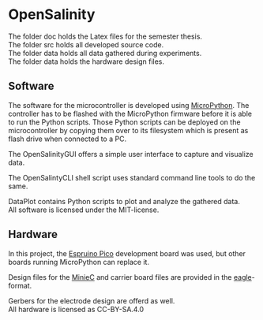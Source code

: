 # OpenSalinity

The folder doc holds the Latex files for the semester thesis.  
The folder src holds all developed source code.  
The folder data holds all data gathered during experiments.  
The folder data holds the hardware design files.  

## Software

The software for the microcontroller is developed using [MicroPython](micropython.org). The controller has to be flashed with the MicroPython firmware before it is able to run the Python scripts. Those Python scripts can be deployed on the microcontroller by copying them over to its filesystem which is present as flash drive when connected to a PC.  

The OpenSalinityGUI offers a simple user interface to capture and visualize data.  

The OpenSalintyCLI shell script uses standard command line tools to do the same.  

DataPlot contains Python scripts to plot and analyze the gathered data.  
All software is licensed under the MIT-license.

## Hardware

In this project, the [Espruino Pico](espruino.com) development board was used, but other boards running MicroPython can replace it.  

Design files for the [MinieC](sparkyswidgets.com) and carrier board files are provided in the [eagle](cadsoft.io)-format.  

Gerbers for the electrode design are offerd as well.  
All hardware is licensed as CC-BY-SA.4.0
